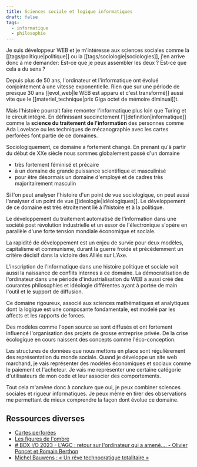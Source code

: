 ```yaml
---
title: Sciences sociale et logique informatiques
draft: false
tags:
  - informatique
  - philosophie
---
```


Je suis développeur WEB et je m'intéresse aux sciences sociales comme la [[tags/politique|politique]] ou la [[tags/sociologie|sociologies]], j'en arrive donc à me demander:
Est-ce que je peux assembler les deux ? Est-ce que cela a du sens ?

Depuis plus de 50 ans, l'ordinateur et l'informatique ont évolué conjointement à une vitesse exponentielle. Rien que sur une période de presque 30 ans [[evol_web|le WEB est apparu et c'est transformé]] aussi vite que le [[materiel_technique|prix  Giga octet de mémoire diminuai]]t.

Mais l'histoire pourrait faire remonter l'informatique plus loin que Turing et le circuit intégré. En définissant succinctement l'[[definition|informatique]] comme la **science du traitement de l'information** des personnes comme Ada Lovelace ou les techniques de mécanographie avec les cartes perforées font partie de ce domaines.

Sociologiquement, ce domaine a fortement changé. En prenant qu'à partir du début de XXe siècle nous sommes globalement passé d'un domaine

- très fortement féminisé et précaire
- à un domaine de grande puissance scientifique et masculinisé
- pour être désormais un domaine d'employé et de cadres très majoritairement masculin

Si l'on peut analyser l'histoire d'un point de vue sociologique, on peut aussi l'analyser d'un point de vue [[ideologie|idéologiques]]. Le développement de ce domaine est très étroitement lié à l'histoire et à la politique.

Le développement du traitement automatisé de l'information dans une société post révolution industrielle et un essor de l'électronique s'opère en parallèle d'une forte tension mondiale économique et sociale.

La rapidité de développement est un enjeu de survie pour deux modèles, capitalisme et communisme, durant la guerre froide et précédemment un critère décisif dans la victoire des Alliés sur L'Axe.

L'inscription de l'informatique dans une histoire politique et sociale voit aussi la naissance de conflits internes à ce domaine. La démocratisation de l'ordinateur dans une période d'industrialisation du WEB a aussi créé des courantes philosophies et idéologie différentes ayant à portée de main l'outil et le support de diffusion.

Ce domaine rigoureux, associé aux sciences mathématiques et analytiques dont la logique est une composante fondamentale, est modelé par les affects et les rapports de forces.

Des modèles comme l'open source se sont diffusés et ont fortement influencé l'organisation des projets de grosse entreprise privée. De la crise écologique en cours naissent des concepts comme l'éco-conception.

Les structures de données que nous mettons en place sont régulièrement des représentation du monde sociale. Quand je développe un site web marchand, je vais représenter des modèles économiques et sociaux comme le paiement et l'acheteur. Je vais me représenter une certaine catégorie d'utilisateurs de mon code et leur associer des comportements.

Tout cela m'amène donc à conclure que oui, je peux combiner sciences sociales et rigueur informatiques. Je peux même en tirer des observations me permettant de mieux comprendre la façon dont évolue ce domaine.

## Ressources diverses

- [Cartes perforées](https://www.france-ioi.org/algo/task.php?idChapter=232&iOrder=0&idCourse=907&idTask=907&bPrintable=1)
- [Les figures de l'ombre](https://www.allocine.fr/film/fichefilm_gen_cfilm=219070.html)
- [# BDX I/O 2023 - L'AGC : retour sur l'ordinateur qui a amené.... - Olivier Poncet et Romain Berthon](https://www.youtube.com/watch?v=y--tOhotacc&list=PLUJzERpatfsVMOzcD4ZpsOvrZzQW-5O1F&index=4)
- [Michel Bauwens : « Un rêve technocratique totalitaire »](https://www.lemonde.fr/economie/article/2016/04/18/michel-bauwens-un-reve-technocratique-totalitaire_4904154_3234.html)
